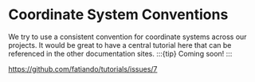   # Coordinate System Conventions

We try to use a consistent convention for coordinate systems across our projects. It would be great to have a central tutorial here that can be referenced in the other documentation sites.
:::{tip} Coming soon! :::

  https://github.com/fatiando/tutorials/issues/7